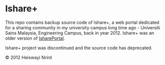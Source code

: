 # Ishare+

This repo contains backup source code of Ishare+, a web portal dedicated for a sharing community in my university campus long time ago - Universiti Sains Malaysia, Engineering Campus, back in year 2012. Ishare+ was an older version of [IsharePortal](https://github.com/heiswayi/ishareportal).

Ishare+ project was discontinued and the source code has deprecated.

© 2012 Heiswayi Nrird
